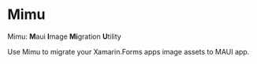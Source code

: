 # Mimu

Mimu: **M**aui **I**mage **Mi**gration **U**tility

Use Mimu to migrate your Xamarin.Forms apps image assets to MAUI app.

